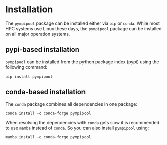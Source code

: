 # Installation
The `pympipool` package can be installed either via `pip` or `conda`. While most HPC systems use Linux these days, the `pympipool` package can be installed on all major operation systems. 

## pypi-based installation
`pympipool` can be installed from the python package index (pypi) using the following command: 
```
pip install pympipool
```

## conda-based installation 
The `conda` package combines all dependencies in one package: 
```
conda install -c conda-forge pympipool
```
When resolving the dependencies with `conda` gets slow it is recommended to use `mamba` instead of `conda`. So you can also install `pympipool` using: 
```
mamba install -c conda-forge pympipool
```
